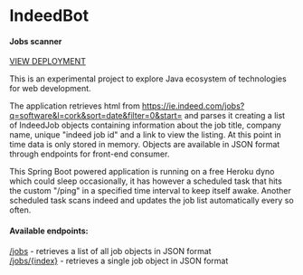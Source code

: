 # IndeedBot
#### Jobs scanner

[VIEW DEPLOYMENT](https://indeed-bot.herokuapp.com)

This is an experimental project to explore Java ecosystem of technologies for web development.

The application retrieves html from https://ie.indeed.com/jobs?q=software&l=cork&sort=date&filter=0&start=
and parses it creating a list of IndeedJob objects containing information about the job title, 
company name, unique "indeed job id" and a link to view the listing. At this point in time data is only stored in memory.
Objects are available in JSON format through endpoints for front-end consumer.

This Spring Boot powered application is running on a free Heroku dyno which could sleep occasionally, it has however a scheduled task that hits the custom "/ping" in a specified time interval to keep itself awake. Another scheduled task scans indeed and updates the job list automatically every so often.
#### Available endpoints:
[/jobs](http://indeed-bot.herokuapp.com/jobs) - retrieves a list of all job objects in JSON format <br>
[/jobs/{index}](http://indeed-bot.herokuapp.com/job/0) - retrieves a single job object in JSON format
